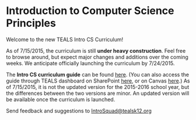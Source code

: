 # Introduction to Computer Science Principles

<!-- TODO: Name of the course: Intro to CSP is good in terms of
aligning the class with other standards, but we need a more exciting
name to attract students! -->

Welcome to the new TEALS Intro CS Curriculum!

As of 7/15/2015, the curriculum is still **under heavy
construction**. Feel free to browse around, but expect major changes
and additions over the coming weeks. We anticipate officially
launching the curriculum by 7/24/2015.

The **Intro CS curriculum guide** can be found
[here](https://teals.sharepoint.com/curriculum/_layouts/15/WopiFrame.aspx?sourcedoc=%7B6AB1E507-C200-44D9-9A58-C56FCE9A3A0B%7D&file=TEALS%20Intro%20CS%20Curriculum%20Guide%202014.docx&action=default). (You can also access the guide through TEALS dashboard on SharePoint [here](https://teals.sharepoint.com/curriculum/SitePages/Home.aspx), or on Canvas [here](https://canvas.instructure.com/courses/937660/pages/curriculum-intro-cs).) As of 7/15/2015, it is not the updated version for the 2015-2016
school year, but the differences between the two versions are
minor. An updated version will be available once the curriculum is
launched.

Send feedback and suggestions to
[IntroSquad@tealsk12.org](mailto:introsquad@tealsk12.org)
